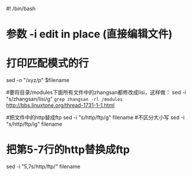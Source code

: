 #! /bin/bash

# 参数 -i edit in place (直接编辑文件)

# 打印匹配模式的行
sed -n "/xyz/p" $filename

#要将目录/modules下面所有文件中的zhangsan都修改成lisi，这样做：
sed -i "s/zhangsan/lisi/g" `grep zhangsan -rl /modules`
http://bbs.linuxtone.org/thread-1731-1-1.html

#把文件中的http替成ftp
sed -i "s/http/ftp/g"  filename
#不区分大小写
sed -i "s/http/ftp/ig"  filename

# 把第5-7行的http替换成ftp
sed -i "5,7s/http/ftp/"  filename
